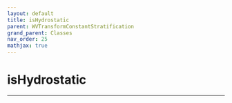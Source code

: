 ```yaml
---
layout: default
title: isHydrostatic
parent: WVTransformConstantStratification
grand_parent: Classes
nav_order: 25
mathjax: true
---
```


#  isHydrostatic




---

